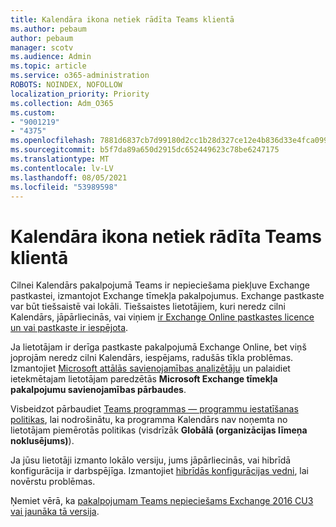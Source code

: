 ```yaml
---
title: Kalendāra ikona netiek rādīta Teams klientā
ms.author: pebaum
author: pebaum
manager: scotv
ms.audience: Admin
ms.topic: article
ms.service: o365-administration
ROBOTS: NOINDEX, NOFOLLOW
localization_priority: Priority
ms.collection: Adm_O365
ms.custom:
- "9001219"
- "4375"
ms.openlocfilehash: 7881d6837cb7d99180d2cc1b28d327ce12e4b836d33e4fca099569d4f72510fa
ms.sourcegitcommit: b5f7da89a650d2915dc652449623c78be6247175
ms.translationtype: MT
ms.contentlocale: lv-LV
ms.lasthandoff: 08/05/2021
ms.locfileid: "53989598"
---
```

# <a name="calendar-icon-not-showing-in-teams-client"></a>Kalendāra ikona netiek rādīta Teams klientā

Cilnei Kalendārs pakalpojumā Teams ir nepieciešama piekļuve Exchange pastkastei, izmantojot Exchange tīmekļa pakalpojumus. Exchange pastkaste var būt tiešsaistē vai lokāli. Tiešsaistes lietotājiem, kuri neredz cilni Kalendārs, jāpārliecinās, vai viņiem [ir Exchange Online pastkastes licence un vai pastkaste ir iespējota](https://docs.microsoft.com/exchange/recipients-in-exchange-online/create-user-mailboxes).

Ja lietotājam ir derīga pastkaste pakalpojumā Exchange Online, bet viņš joprojām neredz cilni Kalendārs, iespējams, radušās tīkla problēmas. Izmantojiet [Microsoft attālās savienojamības analizētāju](https://testconnectivity.microsoft.com/) un palaidiet ietekmētajam lietotājam paredzētās **Microsoft Exchange tīmekļa pakalpojumu savienojamības pārbaudes**.

Visbeidzot pārbaudiet [Teams programmas — programmu iestatīšanas politikas](https://admin.teams.microsoft.com/policies/app-setup), lai nodrošinātu, ka programma Kalendārs nav noņemta no lietotājam piemērotās politikas (visdrīzāk **Globālā (organizācijas līmeņa noklusējums)**).

Ja jūsu lietotāji izmanto lokālo versiju, jums jāpārliecinās, vai hibrīdā konfigurācija ir darbspējīga. Izmantojiet [hibrīdās konfigurācijas vedni](https://docs.microsoft.com/exchange/hybrid-deployment/hybrid-agent), lai novērstu problēmas.

Ņemiet vērā, ka [pakalpojumam Teams nepieciešams Exchange 2016 CU3 vai jaunāka tā versija](https://docs.microsoft.com/microsoftteams/exchange-teams-interact).
